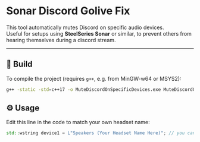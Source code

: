 # Sonar Discord Golive Fix

This tool automatically mutes Discord on specific audio devices.  
Useful for setups using **SteelSeries Sonar** or similar, to prevent others from hearing themselves during a discord stream.

---

## 🔧 Build

To compile the project (requires `g++`, e.g. from MinGW-w64 or MSYS2):

```bash
g++ -static -std=c++17 -o MuteDiscordOnSpecificDevices.exe MuteDiscordOnSpecificDevices.cpp -lole32 -lOleAut32 -lcomctl32 -lpsapi -luuid -Wl,--subsystem,windows
```

## ⚙️ Usage

Edit this line in the code to match your own headset name:

```cpp
std::wstring device1 = L"Speakers (Your Headset Name Here)"; // you can check the full name from sndvol
```
